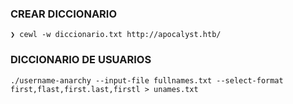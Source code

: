 
### CREAR DICCIONARIO
```shell
❯ cewl -w diccionario.txt http://apocalyst.htb/
```


### DICCIONARIO DE USUARIOS
```shell
./username-anarchy --input-file fullnames.txt --select-format first,flast,first.last,firstl > unames.txt
```